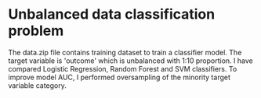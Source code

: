 # Unbalanced data classification problem

The data.zip file contains training dataset to train a classifier model. The target variable is 'outcome' which is unbalanced with 1:10 proportion. I have compared Logistic Regression, Random Forest and SVM classifiers. To improve model AUC, I performed oversampling of the minority target variable category. 
